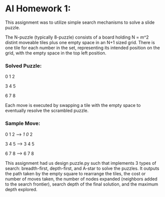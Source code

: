 # AI Homework 1:

This assignment was to utilize simple search mechanisms to solve
a slide puzzle. 

The N-puzzle (typically 8-puzzle) consists of a board holding N = m^2 
distint moveable tiles plus one empty space in an N+1 sized grid. There
is one tile for each number in the set, representing its intended position
on the grid, with the empty space in the top left position.

### Solved Puzzle:

0	1	2

3	4	5

6	7	8


Each move is executed by swapping a tile with the empty space to eventually
resolve the scrambled puzzle.

### Sample Move:

0	1	2	-->	*1*	*0*	 2

3	4	5	-->	 3	 4	 5

6	7	8	-->	 6	 7	 8

 
This assignment had us design puzzle.py such that implements 3 types of search:
breadth-first, depth-first, and A-star to solve the puzzles. It outputs the
path taken by the empty square to rearrange the tiles, the cost or number of 
moves taken, the number of nodes expanded (neighbors added to the search
frontier), search depth of the final solution, and the maximum depth explored.
